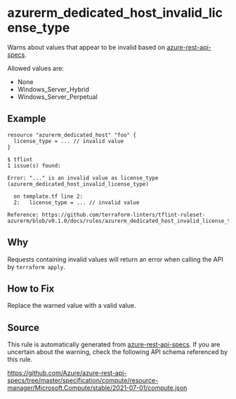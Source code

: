 <!--- This file generated by `tools/apispec-rule-gen/main.go`. DO NOT EDIT --->

# azurerm_dedicated_host_invalid_license_type

Warns about values that appear to be invalid based on [azure-rest-api-specs](https://github.com/Azure/azure-rest-api-specs).

Allowed values are:
- None
- Windows_Server_Hybrid
- Windows_Server_Perpetual

## Example

```hcl
resource "azurerm_dedicated_host" "foo" {
  license_type = ... // invalid value
}
```

```
$ tflint
1 issue(s) found:

Error: "..." is an invalid value as license_type (azurerm_dedicated_host_invalid_license_type)

  on template.tf line 2:
  2:   license_type = ... // invalid value

Reference: https://github.com/terraform-linters/tflint-ruleset-azurerm/blob/v0.1.0/docs/rules/azurerm_dedicated_host_invalid_license_type.md

```

## Why

Requests containing invalid values will return an error when calling the API by `terraform apply`.

## How to Fix

Replace the warned value with a valid value.

## Source

This rule is automatically generated from [azure-rest-api-specs](https://github.com/Azure/azure-rest-api-specs). If you are uncertain about the warning, check the following API schema referenced by this rule.

https://github.com/Azure/azure-rest-api-specs/tree/master/specification/compute/resource-manager/Microsoft.Compute/stable/2021-07-01/compute.json
